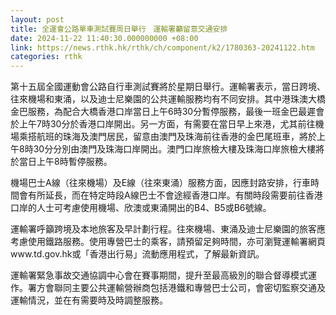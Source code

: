 ```yaml
---
layout: post
title: 全運會公路單車測試賽周日舉行　運輸署籲留意交通安排
date: 2024-11-22 11:40:30.000000000 +08:00
link: https://news.rthk.hk/rthk/ch/component/k2/1780363-20241122.htm
categories: rthk
---
```


第十五屆全國運動會公路自行車測試賽將於星期日舉行。運輸署表示，當日跨境、往來機場和東涌，以及迪士尼樂園的公共運輸服務均有不同安排。其中港珠澳大橋金巴服務，為配合大橋香港口岸當日上午6時30分暫停服務，最後一班金巴最遲會於上午7時30分於香港口岸開出。另一方面，有需要在當日早上來港，尤其前往機場乘搭航班的珠海及澳門居民，留意由澳門及珠海前往香港的金巴尾班車，將於上午8時30分分別由澳門及珠海口岸開出。澳門口岸旅檢大樓及珠海口岸旅檢大樓將於當日上午8時暫停服務。

機場巴士A線（往來機場）及E線（往來東涌）服務方面，因應封路安排，行車時間會有所延長，而在特定時段A線巴士不會途經香港口岸。有關時段需要前往香港口岸的人士可考慮使用機場、欣澳或東涌開出的B4、B5或B6號線。

運輸署呼籲跨境及本地旅客及早計劃行程。往來機場、東涌及迪士尼樂園的旅客應考慮使用鐵路服務。使用專營巴士的乘客，請預留足夠時間，亦可瀏覽運輸署網頁www.td.gov.hk或「香港出行易」流動應用程式，了解最新資訊。

運輸署緊急事故交通協調中心會在賽事期間，提升至最高級別的聯合督導模式運作。署方會聯同主要公共運輸營辦商包括港鐵和專營巴士公司，會密切監察交通及運輸情況，並在有需要時及時調整服務。
